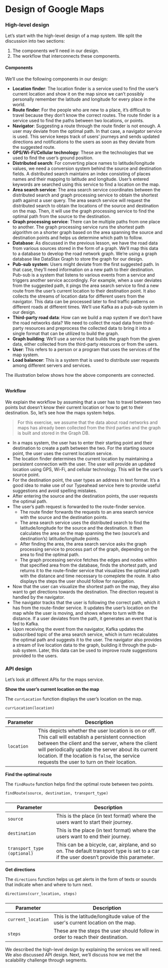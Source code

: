 # Design of Google Maps

### High-level design <a href="#high-level-design-0" id="high-level-design-0"></a>

Let’s start with the high-level design of a map system. We split the discussion into two sections:

1. The components we’ll need in our design.
2. The workflow that interconnects these components.

#### Components <a href="#components-0" id="components-0"></a>

We’ll use the following components in our design:

* **Location finder**: The location finder is a service used to find the user’s current location and show it on the map since we can’t possibly personally remember the latitude and longitude for every place in the world.
* **Route finder**: For the people who are new to a place, it’s difficult to travel because they don’t know the correct routes. The route finder is a service used to find the paths between two locations, or points.
* **Navigator**: Suggesting a route through the route finder is not enough. A user may deviate from the optimal path. In that case, a navigator service is used. This service keeps track of users’ journeys and sends updated directions and notifications to the users as soon as they deviate from the suggested route.
* **GPS/Wi-Fi/Cellular technology**: These are the technologies that we used to find the user’s ground position.
* **Distributed search**: For converting place names to latitude/longitude values, we need a conversion system behind the source and destination fields. A distributed search maintains an index consisting of places names and their mapping to latitude and longitude. User’s entered keywords are searched using this service to find a location on the map.
* **Area search service**: The area search service coordinates between the distributed search and graph processing service to obtain the shortest path against a user query. The area search service will request the distributed search to obtain the locations of the source and destination on the map. Then, it will use the graph processing service to find the optimal path from the source to the destination.
* **Graph processing service**: There can be multiple paths from one place to another. The graph processing service runs the shortest path algorithm on a shorter graph based on the area spanning the source and destination points and helps us determine which path to follow.
* **Database**: As discussed in the previous lesson, we have the road data from various sources stored in the form of a graph. We’ll map this data to a database to develop the road network graph. We’re using a graph database like DataStax Graph to store the graph for our design.
* **Pub-sub system**: Users might deviate from the first suggested path. In that case, they’ll need information on a new path to their destination. Pub-sub is a system that listens to various events from a service and triggers another service accordingly. For example, when a user deviates from the suggested path, it pings the area search service to find a new route from the user’s current location to their destination point. It also collects the streams of location data for different users from the navigator. This data can be processed later to find traffic patterns on different roads at different times. We’ll use Kafka as a pub-sub system in our design.
* **Third-party road data**: How can we build a map system if we don’t have the road networks data? We need to collect the road data from third-party resources and preprocess the collected data to bring it into a single format that can be utilized to build the graph.
* **Graph building**: We’ll use a service that builds the graph from the given data, either collected from the third-party resources or from the users.
* **User**: This refers to a person or a program that uses the services of the map system.
* **Load balancer**: This is a system that is used to distribute user requests among different servers and services.

The illustration below shows how the above components are connected.

<figure><img src="https://kuweiguge.github.io/Grokking-Modern-System-Design-Interview-Gitbook/.gitbook/assets/Screenshot 2023-09-03 at 11.48.31 AM.png" alt=""><figcaption></figcaption></figure>

#### Workflow <a href="#workflow-0" id="workflow-0"></a>

We explain the workflow by assuming that a user has to travel between two points but doesn’t know their current location or how to get to their destination. So, let’s see how the maps system helps.

> For this exercise, we assume that the data about road networks and maps has already been collected from the third parties and the graph is built and stored in the Graph DB.

* In a maps system, the user has to enter their starting point and their destination to create a path between the two. For the starting source point, the user uses the current location service.
* The location finder determines the current location by maintaining a persistent connection with the user. The user will provide an updated location using GPS, Wi-Fi, and cellular technology. This will be the user’s source point.
* For the destination point, the user types an address in text format. It’s a good idea to make use of our Typeahead service here to provide useful suggestions and avoid spelling mistakes.
* After entering the source and the destination points, the user requests the optimal path.
* The user’s path request is forwarded to the route-finder service.
  * The route finder forwards the requests to an area search service with the source and the destination points.
  * The area search service uses the distributed search to find the latitude/longitude for the source and the destination. It then calculates the area on the map spanning the two (source’s and destination’s) latitude/longitude points.
  * After finding the area, the area search service asks the graph processing service to process part of the graph, depending on the area to find the optimal path.
  * The graph processing service fetches the edges and nodes within that specified area from the database, finds the shortest path, and returns it to the route-finder service that visualizes the optimal path with the distance and time necessary to comeplete the route. It also displays the steps the user should follow for navigation.
* Now that the user can visualize the shortest path on the map, they also want to get directions towards the destination. The direction request is handled by the navigator.
* The navigator tracks that the user is following the correct path, which it has from the route-finder service. It updates the user’s location on the map while the user is moving, and shows where to turn with the distance. If a user deviates from the path, it generates an event that is fed to Kafka.
* Upon receiving the event from the navigator, Kafka updates the subscribed topic of the area search service, which in turn recalculates the optimal path and suggests it to the user. The navigator also provides a stream of live location data to the graph, building it through the pub-sub system. Later, this data can be used to improve route suggestions provided to the users.

### API design <a href="#api-design-0" id="api-design-0"></a>

Let’s look at different APIs for the maps service.

**Show the user’s current location on the map**

The `currLocation` function displays the user’s location on the map.

```
currLocation(location)
```

###

| **Parameter** | **Description**                                                                                                                                                                                                                                                                                                |
| ------------- | -------------------------------------------------------------------------------------------------------------------------------------------------------------------------------------------------------------------------------------------------------------------------------------------------------------- |
| `location`    | This depicts whether the user location is on or off. This call will establish a persistent connection between the client and the server, where the client will periodically update the server about its current location. If the location is `false`, the service requests the user to turn on their location. |

**Find the optimal route**

The `findRoute` function helps find the optimal route between two points.

```
findRoute(source, destination, transport_type)
```

###

| **Parameter**               | **Description**                                                                                                                         |
| --------------------------- | --------------------------------------------------------------------------------------------------------------------------------------- |
| `source`                    | This is the place (in text format) where the users want to start their journey.                                                         |
| `destination`               | This is the place (in text format) where the users want to end their journey.                                                           |
| `transport_type (optional)` | This can be a bicycle, car, airplane, and so on. The default transport type is set to a car if the user doesn’t provide this parameter. |

**Get directions**

The `directions` function helps us get alerts in the form of texts or sounds that indicate when and where to turn next.

```
directions(curr_location, steps)
```

###

| **Parameter**      | **Description**                                                                 |
| ------------------ | ------------------------------------------------------------------------------- |
| `current_location` | This is the latitude/longitude value of the user's current location on the map. |
| `steps`            | These are the steps the user should follow in order to reach their destination. |

We described the high-level design by explaining the services we will need. We also discussed API design. Next, we’ll discuss how we met the scalability challenge through segments.
